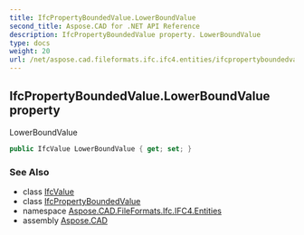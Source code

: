 ```yaml
---
title: IfcPropertyBoundedValue.LowerBoundValue
second_title: Aspose.CAD for .NET API Reference
description: IfcPropertyBoundedValue property. LowerBoundValue
type: docs
weight: 20
url: /net/aspose.cad.fileformats.ifc.ifc4.entities/ifcpropertyboundedvalue/lowerboundvalue/
---
```

## IfcPropertyBoundedValue.LowerBoundValue property

LowerBoundValue

```csharp
public IfcValue LowerBoundValue { get; set; }
```

### See Also

* class [IfcValue](../../../aspose.cad.fileformats.ifc.ifc4.types/ifcvalue/)
* class [IfcPropertyBoundedValue](../)
* namespace [Aspose.CAD.FileFormats.Ifc.IFC4.Entities](../../ifcpropertyboundedvalue/)
* assembly [Aspose.CAD](../../../)


